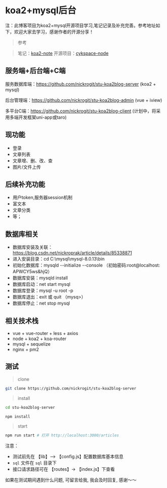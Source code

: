 # koa2+mysql后台

注：此博客项目为koa2+mysql开源项目学习,笔记记录及补充完善。参考地址如下，欢迎大家去学习，感谢作者的开源分享！

> 参考

> 笔记：[koa2-note](https://chenshenhai.github.io/koa2-note/)
> 开源项目：[cykspace-node](https://github.com/chenyinkai/cykspace-node)

## 服务端+后台端+C端

服务数据库端：https://github.com/nickrogit/stu-koa2blog-server (koa2 + mysql)

后台管理端：https://github.com/nickrogit/stu-koa2blog-admin (vue + iview)

多平台C端：https://github.com/nickrogit/stu-koa2blog-client (计划中，将采用多端开发框架uni-app或taro)

## 现功能
+ 登录
+ 文章列表
+ 文章增、删、改、查
+ 图片/文件上传
## 后续补充功能
+ 用户token,服务器session机制
+ 富文本
+ 文章分类
+ 等；

## 数据库相关

+ 数据库安装及关联：https://blog.csdn.net/nickroprak/article/details/85338871
+ 进入安装目录：cd C:\mysql\mysql-8.0.13\bin
+ 初始化数据库：mysqld --initialize --console （初始密码:root@localhost: APWCY5ws&hjQ）
+ 数据库安装：mysqld install
+ 数据库启动：net start mysql
+ 数据库登录：mysql -u root -p
+ 数据库退出：exit 或 quit （mysq>）
+ 数据库停止：net stop mysql

## 相关技术栈

+ vue + vue-router + less + axios
+ node + koa2 + koa-router
+ mysql + sequelize
+ nginx + pm2

## 测试

> clone

```bash
git clone https://github.com/nickrogit/stu-koa2blog-server
```

> install

```bash
cd stu-koa2blog-server

npm install
```

> start

```bash
npm run start # 打开 http://localhost:3000/articles
```

注意：

+ 测试前先在 【lib】—> 【config.js】配置数据库基本信息
+ `sql` 文件在 `sql` 目录下
+ 接口请求路径可在 【routes】-> 【index.js】下查看

如果在测试期间遇到什么问题, 可留言给我, 我会及时回复, 感谢～～


